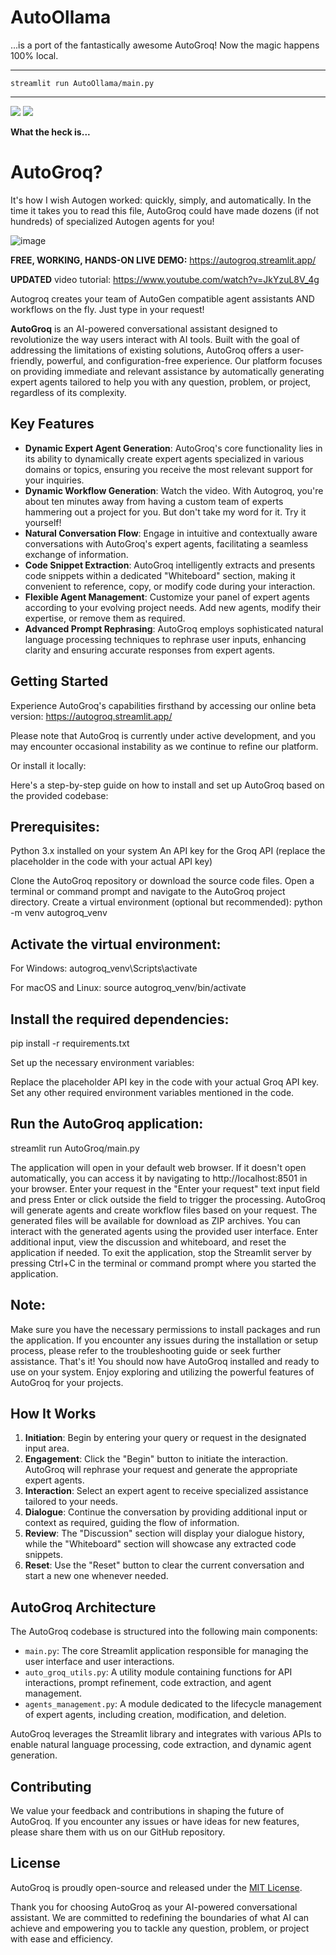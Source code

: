 # AutoOllama

...is a port of the fantastically awesome AutoGroq! Now the magic happens 100% local.

-------
```
streamlit run AutoOllama/main.py
```

-------


<img src="https://2acrestudios.com/wp-content/uploads/2024/05/8pqr85.jpg" />

<img src="https://2acrestudios.com/wp-content/uploads/2024/05/Screenshot-2024-05-13-at-11.39.39 AM.png" />

**What the heck is...**
# AutoGroq?
It's how I wish Autogen worked:  quickly, simply, and automatically.  In the time it takes you to read this file, AutoGroq could have made dozens (if not hundreds) of specialized Autogen agents for you!

![image](https://github.com/jgravelle/AutoGroq/assets/3400540/0462400b-5584-4ffa-afc4-cd96eed8da77)

**FREE, WORKING, HANDS-ON LIVE DEMO:**  https://autogroq.streamlit.app/

**UPDATED** video tutorial:  https://www.youtube.com/watch?v=JkYzuL8V_4g

Autogroq creates your team of AutoGen compatible agent assistants AND workflows on the fly.  Just type in your request! 

**AutoGroq** is an AI-powered conversational assistant designed to revolutionize the way users interact with AI tools. Built with the goal of addressing the limitations of existing solutions, AutoGroq offers a user-friendly, powerful, and configuration-free experience. Our platform focuses on providing immediate and relevant assistance by automatically generating expert agents tailored to help you with any question, problem, or project, regardless of its complexity.

## Key Features

- **Dynamic Expert Agent Generation**: AutoGroq's core functionality lies in its ability to dynamically create expert agents specialized in various domains or topics, ensuring you receive the most relevant support for your inquiries.
- **Dynamic Workflow Generation**: Watch the video.  With Autogroq, you're about ten minutes away from having a custom team of experts hammering out a project for you.  But don't take my word for it.  Try it yourself!
- **Natural Conversation Flow**: Engage in intuitive and contextually aware conversations with AutoGroq's expert agents, facilitating a seamless exchange of information.
- **Code Snippet Extraction**: AutoGroq intelligently extracts and presents code snippets within a dedicated "Whiteboard" section, making it convenient to reference, copy, or modify code during your interaction.
- **Flexible Agent Management**: Customize your panel of expert agents according to your evolving project needs. Add new agents, modify their expertise, or remove them as required.
- **Advanced Prompt Rephrasing**: AutoGroq employs sophisticated natural language processing techniques to rephrase user inputs, enhancing clarity and ensuring accurate responses from expert agents.

## Getting Started

Experience AutoGroq's capabilities firsthand by accessing our online beta version: https://autogroq.streamlit.app/

Please note that AutoGroq is currently under active development, and you may encounter occasional instability as we continue to refine our platform.

Or install it locally:

Here's a step-by-step guide on how to install and set up AutoGroq based on the provided codebase:

## Prerequisites:

Python 3.x installed on your system
An API key for the Groq API (replace the placeholder in the code with your actual API key)


Clone the AutoGroq repository or download the source code files.
Open a terminal or command prompt and navigate to the AutoGroq project directory.
Create a virtual environment (optional but recommended):
python -m venv autogroq_venv

## Activate the virtual environment:

For Windows:
autogroq_venv\Scripts\activate

For macOS and Linux:
source autogroq_venv/bin/activate



## Install the required dependencies:
pip install -r requirements.txt

Set up the necessary environment variables:

Replace the placeholder API key in the code with your actual Groq API key.
Set any other required environment variables mentioned in the code.


## Run the AutoGroq application:
streamlit run AutoGroq/main.py

The application will open in your default web browser. If it doesn't open automatically, you can access it by navigating to http://localhost:8501 in your browser.
Enter your request in the "Enter your request" text input field and press Enter or click outside the field to trigger the processing.
AutoGroq will generate agents and create workflow files based on your request. The generated files will be available for download as ZIP archives.
You can interact with the generated agents using the provided user interface. Enter additional input, view the discussion and whiteboard, and reset the application if needed.
To exit the application, stop the Streamlit server by pressing Ctrl+C in the terminal or command prompt where you started the application.

## Note: 
Make sure you have the necessary permissions to install packages and run the application. If you encounter any issues during the installation or setup process, please refer to the troubleshooting guide or seek further assistance.
That's it! You should now have AutoGroq installed and ready to use on your system. Enjoy exploring and utilizing the powerful features of AutoGroq for your projects.

## How It Works

1. **Initiation**: Begin by entering your query or request in the designated input area.
2. **Engagement**: Click the "Begin" button to initiate the interaction. AutoGroq will rephrase your request and generate the appropriate expert agents.
3. **Interaction**: Select an expert agent to receive specialized assistance tailored to your needs.
4. **Dialogue**: Continue the conversation by providing additional input or context as required, guiding the flow of information.
5. **Review**: The "Discussion" section will display your dialogue history, while the "Whiteboard" section will showcase any extracted code snippets.
6. **Reset**: Use the "Reset" button to clear the current conversation and start a new one whenever needed.

## AutoGroq Architecture

The AutoGroq codebase is structured into the following main components:

- `main.py`: The core Streamlit application responsible for managing the user interface and user interactions.
- `auto_groq_utils.py`: A utility module containing functions for API interactions, prompt refinement, code extraction, and agent management.
- `agents_management.py`: A module dedicated to the lifecycle management of expert agents, including creation, modification, and deletion.

AutoGroq leverages the Streamlit library and integrates with various APIs to enable natural language processing, code extraction, and dynamic agent generation.

## Contributing

We value your feedback and contributions in shaping the future of AutoGroq. If you encounter any issues or have ideas for new features, please share them with us on our GitHub repository.

## License

AutoGroq is proudly open-source and released under the [MIT License](https://opensource.org/licenses/MIT).

Thank you for choosing AutoGroq as your AI-powered conversational assistant. We are committed to redefining the boundaries of what AI can achieve and empowering you to tackle any question, problem, or project with ease and efficiency.

